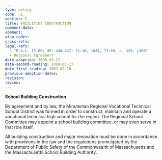 ```yaml
---
type: policy
code: FE
section: F
title: FACILITIES CONSTRUCTION
comment-date:
comment:
also-codes:
cross-refs:
legal-refs:
  - "M.G.L. 15:60; 49: 44A-44I; 71:16, 16AA, 71:68, c. 149, c30B"
  - Regional Agreement
date-adoption: 2009-03-17
date-second-reading: 2009-03-17
date-first-reading: 2009-02-10
previous-adoption-dates: 
revision: 
review: 
---
```


**School Building Construction**

By agreement and by law, the Minuteman Regional Vocational Technical School District was formed in order to construct, maintain and operate a vocational technical high school for the region.  The Regional School Committee may appoint a school building committee, or may even serve in that role itself.
 
All building construction and major renovation must be done in accordance with provisions in the law and the regulations promulgated by the Department of Public Safety of the Commonwealth of Massachusetts and the Massachusetts School Building Authority.

